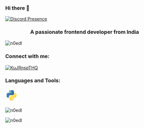 ### Hi there 👋
[![Discord Presence](https://lanyard.cnrad.dev/api/925538473044234260?hideBadges=true)](https://discord.com/users/925538473044234260?hideBadges=true)


<h3 align="center">A passionate frontend developer from India</h3>

<p align="left"> <img src="https://komarev.com/ghpvc/?username=n0edl&label=Profile%20views&color=0e75b6&style=flat" alt="n0edl" /> </p>

<h3 align="left">Connect with me:</h3>
<p align="left">
<a href="https://discord.gg/KuJRnspTHQ" target="blank"><img align="center" src="https://raw.githubusercontent.com/rahuldkjain/github-profile-readme-generator/master/src/images/icons/Social/discord.svg" alt="KuJRnspTHQ" height="30" width="40" /></a>
</p>

<h3 align="left">Languages and Tools:</h3>
<p align="left"> <a href="https://www.python.org" target="_blank" rel="noreferrer"> <img src="https://raw.githubusercontent.com/devicons/devicon/master/icons/python/python-original.svg" alt="python" width="40" height="40"/> </a> </p>

<p><img align="center" src="https://github-readme-stats.vercel.app/api/top-langs?username=n0edl&show_icons=true&locale=en&layout=compact" alt="n0edl" /></p>

<p><img align="center" src="https://github-readme-streak-stats.herokuapp.com/?user=n0edl&" alt="n0edl" /></p>

